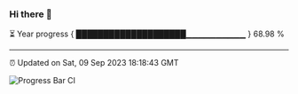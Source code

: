 ### Hi there 👋

⏳ Year progress { ████████████████████▁▁▁▁▁▁▁▁▁▁ } 68.98 %

---

⏰ Updated on Sat, 09 Sep 2023 18:18:43 GMT

![Progress Bar CI](https://github.com/ZhaoGui/ZhaoGui/workflows/Progress%20Bar%20CI/badge.svg)
